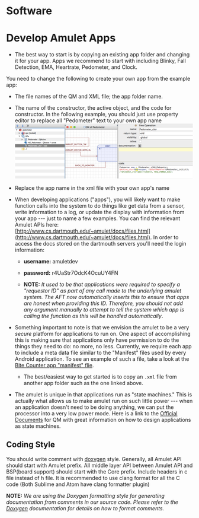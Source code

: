 Software
===
# Develop Amulet Apps

* The best way to start is by copying an existing app folder and changing it for your app. Apps we recommend to start with including Blinky, Fall Detection, EMA, Heartrate, Pedometer, and Clock.

You need to change the following to create your own app from the example app:
* The file names of the QM and XML file; the app folder name.
* The name of the constructor, the active object, and the code for constructor. In the following example, you should just use property editor to replace all "Pedometer" text to your own app name
![MY_COOL_IMAGE](../media/qm_app_example.png)
* Replace the app name in the xml file with your own app's name

* When developing applications ("apps"), you will likely want to make function calls into the system to do things like get data from a sensor, write information to a log, or update the display with information from your app --- just to name a few examples. You can find the relevant Amulet APIs here: [http://www.cs.dartmouth.edu/~amulet/docs/files.html](http://www.cs.dartmouth.edu/~amulet/docs/files.html). In order to access the docs stored on the dartmouth servers you'll need the login information: 

	* **username:** amuletdev
	* **password:** r4UaStr7OdcK4OcuUY4FN

	* **NOTE:** *It used to be that applications were required to specify a "requestor ID" as part of any call made to the underlying amulet system. The AFT now automatically inserts this to ensure that apps are honest when providing this ID. Therefore, you should not add any argument manually to attempt to tell the system which app is calling the function as this will be handled automatically*.


* Something important to note is that we envision the amulet to be a very *secure* platform for applications to run on. One aspect of accomplishing this is making sure that applications only have permission to do the things they need to do: no more, no less. Currently, we require each app to include a meta data file similar to the "Manifest" files used by every Android application. To see an example of such a file, take a look at the [Bite Counter app "manifest" flie](bite_counter/bite_counter.xml). 

	* The best/easiest way to get started is to copy an `.xml` file from another app folder such as the one linked above.

* The amulet is unique in that applications run as "state machines." This is actually what allows us to make amulet run on such little power --- when an application doesn't need to be doing anything, we can put the processor into a very low power mode. Here is a link to the [Official Documents](http://state-machine.com/qm/) for QM with great information on how to design applications as state machines.

## Coding Style

You should write comment with [doxygen](http://www.stack.nl/~dimitri/doxygen/) style. 
Generally, all Amulet API should start with Amulet prefix.
All middle layer API between Amulet API and BSP(board support) should start with the Core prefix.
Include headers in c file instead of h file.
It is recommended to use clang format for all the C code (Both Sublime and Atom have clang formatter plugin) 

**NOTE:** *We are using the Doxygen formatting style for generating documentation from comments in our source code. Please refer to the [Doxygen](http://www.stack.nl/~dimitri/doxygen/manual/docblocks.html) documentation for details on how to format comments.*


